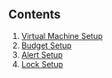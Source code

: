 ## Contents

1. [Virtual Machine Setup](VM-Setup/README.md)
2. [Budget Setup](Budget-Setup/README.md)
3. [Alert Setup](CostAlert-Setup/README.md)
4. [Lock Setup](Lock-Setup/README.md)

